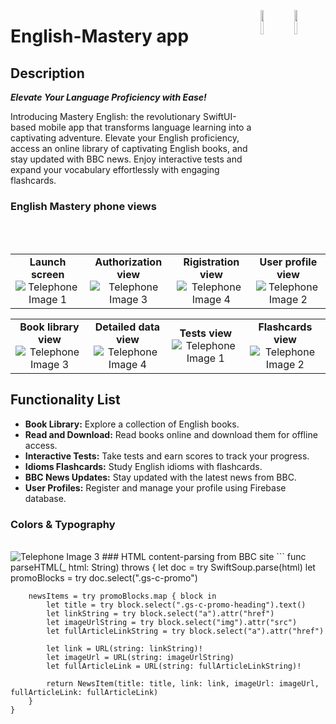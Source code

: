 <a href="https://developer.apple.com/xcode/swiftui/"><img src="https://img.icons8.com/?size=512&id=24465&format=png" align="right" width="10%"></a>
<img src="https://i.imgur.com/2wXKp4n.png" align="right" width="10%"></a>
# English-Mastery app
## Description
_**Elevate Your Language Proficiency with Ease!**_

Introducing Mastery English: the revolutionary SwiftUI-based mobile app that transforms language learning into a captivating adventure. Elevate your English proficiency, access an online library of captivating English books, and stay updated with BBC news. Enjoy interactive tests and expand your vocabulary effortlessly with engaging flashcards.
### English Mastery phone views


<table>
  <tr>
    <td align="center"><strong>Launch screen</strong><br><img src="https://i.imgur.com/Dn7xGdv.png" alt="Telephone Image 1"></td>
    <td align="center"><strong>Authorization view</strong><br><img src="https://i.imgur.com/oFrqpEi.png" alt="Telephone Image 3"></td>
    <td align="center"><strong>Rigistration view</strong><br><img src="https://i.imgur.com/ChPspvx.png" alt="Telephone Image 4"></td>
    <td align="center"><strong>User profile view</strong><br><img src="https://i.imgur.com/rYXL1ui.png" alt="Telephone Image 2"></td>
  </tr>
</table>

<table>
  <tr>
    <td align="center"><strong>Book library view</strong><br><img src="https://i.imgur.com/NzUhZa5.png" alt="Telephone Image 3"></td>
    <td align="center"><strong>Detailed data view</strong><br><img src="https://i.imgur.com/CdJKqWz.png" alt="Telephone Image 4"></td>
    <td align="center"><strong>Tests view</strong><br><img src="https://i.imgur.com/DFL4sT3.png" alt="Telephone Image 1"></td>
    <td align="center"><strong>Flashcards view</strong><br><img src="https://i.imgur.com/oDsO30R.png" alt="Telephone Image 2"></td>
  </tr>
</table>

## Functionality List

- **Book Library:** Explore a collection of English books.
- **Read and Download:** Read books online and download them for offline access.
- **Interactive Tests:** Take tests and earn scores to track your progress.
- **Idioms Flashcards:** Study English idioms with flashcards.
- **BBC News Updates:** Stay updated with the latest news from BBC.
- **User Profiles:** Register and manage your profile using Firebase database.
### Colors & Typography
<td align="center"><strong></strong><br><img src="https://i.imgur.com/oA3RrhO.png" alt="Telephone Image 3"></td>
### HTML content-parsing from BBC site
```
 func parseHTML(_ html: String) throws {
        let doc = try SwiftSoup.parse(html)
        let promoBlocks = try doc.select(".gs-c-promo")
        
        newsItems = try promoBlocks.map { block in
            let title = try block.select(".gs-c-promo-heading").text()
            let linkString = try block.select("a").attr("href")
            let imageUrlString = try block.select("img").attr("src")
            let fullArticleLinkString = try block.select("a").attr("href") 
            
            let link = URL(string: linkString)!
            let imageUrl = URL(string: imageUrlString)
            let fullArticleLink = URL(string: fullArticleLinkString)!
            
            return NewsItem(title: title, link: link, imageUrl: imageUrl, fullArticleLink: fullArticleLink)
        }
    }
```

